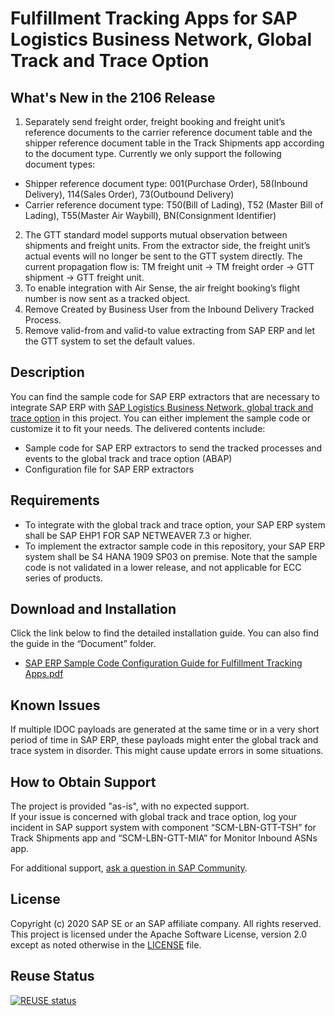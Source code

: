 # Fulfillment Tracking Apps for SAP Logistics Business Network, Global Track and Trace Option

## What's New in the 2106 Release
1. Separately send freight order, freight booking and freight unit’s reference documents to the carrier reference document table and the shipper reference document table in the Track Shipments app according to the document type. Currently we only support the following document types:</br>
* Shipper reference document type: 001(Purchase Order), 58(Inbound Delivery), 114(Sales Order), 73(Outbound Delivery)</br>
* Carrier reference document type: T50(Bill of Lading), T52 (Master Bill of Lading), T55(Master Air Waybill), BN(Consignment Identifier)</br>
2.	The GTT standard model supports mutual observation between shipments and freight units. From the extractor side, the freight unit’s actual events will no longer be sent to the GTT system directly. The current propagation flow is: TM freight unit -> TM freight order -> GTT shipment -> GTT freight unit.</br>
3.	To enable integration with Air Sense, the air freight booking’s flight number is now sent as a tracked object.</br>
4. Remove Created by Business User from the Inbound Delivery Tracked Process.</br>
5. Remove valid-from and valid-to value extracting from SAP ERP and let the GTT system to set the default values.</br>



## Description
You can find the sample code for SAP ERP extractors that are necessary to integrate SAP ERP with [SAP Logistics Business Network, global track and trace option](https://help.sap.com/viewer/product/SAP_LBN_GTT_OPTION/LBN/en-US?task=discover_task) in this project. You can either implement the sample code or customize it to fit your needs. The delivered contents include: 

* Sample code for SAP ERP extractors to send the tracked processes and events to the global track and trace option (ABAP)
* Configuration file for SAP ERP extractors

 
## Requirements

* To integrate with the global track and trace option, your SAP ERP system shall be SAP EHP1 FOR SAP NETWEAVER 7.3 or higher.
* To implement the extractor sample code in this repository, your SAP ERP system shall be S4 HANA 1909 SP03 on premise. Note that the sample code is not validated in a lower release, and not applicable for ECC series of products.


## Download and Installation
Click the link below to find the detailed installation guide. You can also find the guide in the “Document” folder.
* [SAP ERP Sample Code Configuration Guide for Fulfillment Tracking Apps.pdf](https://github.com/SAP-samples/logistics-business-network-gtt-standardapps-samples/blob/master/lbn-gtt-standard-app/Documents/SAP%20ERP%20Sample%20Code%20Configuration%20Guide%20for%20Fulfillment%20Tracking%20Apps.pdf) </br>


## Known Issues
If multiple IDOC payloads are generated at the same time or in a very short period of time in SAP ERP, these payloads might enter the global track and trace system in disorder. This might cause update errors in some situations.

## How to Obtain Support
The project is provided "as-is", with no expected support. </br>
If your issue is concerned with global track and trace option, log your incident in SAP support system with component “SCM-LBN-GTT-TSH” for Track Shipments app and “SCM-LBN-GTT-MIA” for Monitor Inbound ASNs app. 

For additional support, [ask a question in SAP Community](https://answers.sap.com/questions/ask.html?additionalTagId=73555000100800000602).

## License
Copyright (c) 2020 SAP SE or an SAP affiliate company. All rights reserved. This project is licensed under the Apache Software License, version 2.0 except as noted otherwise in the [LICENSE](https://github.com/SAP-samples/logistics-business-network-gtt-samples/blob/master/LICENSES/Apache-2.0.txt) file.

## Reuse Status
[![REUSE status](https://api.reuse.software/badge/github.com/SAP-samples/logistics-business-network-gtt-standardapps-samples)](https://api.reuse.software/info/github.com/SAP-samples/logistics-business-network-gtt-standardapps-samples)
